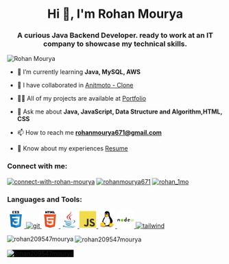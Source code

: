 <h1 align="center">Hi 👋, I'm Rohan Mourya</h1>
<h3 align="center">A curious Java Backend Developer. ready to work at an IT company to showcase my technical skills.</h3>
<p align="left"> <img src="https://komarev.com/ghpvc/?username=rohan209547mourya&label=Profile%20views&color=0e75b6&style=flat" alt="Rohan Mourya" /> </p>

- 🌱 I’m currently learning **Java, MySQL, AWS**

- 👯 I have collaborated in [Anitmoto - Clone](https://anitmoto-in.netlify.com)

- 👨‍💻 All of my projects are available at [Portfolio](https://rohan209547mourya.github.io)

- 💬 Ask me about **Java, JavaScript, Data Structure and Algorithm,HTML, CSS**

- 📫 How to reach me **rohanmourya671@gmail.com**

- 📄 Know about my experiences [Resume](https://drive.google.com/uc?export=download&id=1xDYz0dZeYLeCW54Vg_6y_yacS13qJVPs)

<h3 align="left">Connect with me:</h3>
<p align="left">
<a href="https://linkedin.com/in/connect-with-rohan-mourya" target="blank"><img align="center" src="https://raw.githubusercontent.com/rahuldkjain/github-profile-readme-generator/master/src/images/icons/Social/linked-in-alt.svg" alt="connect-with-rohan-mourya" height="30" width="40" /></a>
<a href="https://www.hackerrank.com/rohanmourya671" target="blank"><img align="center" src="https://raw.githubusercontent.com/rahuldkjain/github-profile-readme-generator/master/src/images/icons/Social/hackerrank.svg" alt="rohanmourya671" height="30" width="40" /></a>
<a href="https://www.leetcode.com/rohan_1mo" target="blank"><img align="center" src="https://raw.githubusercontent.com/rahuldkjain/github-profile-readme-generator/master/src/images/icons/Social/leet-code.svg" alt="rohan_1mo" height="30" width="40" /></a>
</p>

<h3 align="left">Languages and Tools:</h3>
<p align="left"> <a href="https://www.w3schools.com/css/" target="_blank" rel="noreferrer"> <img src="https://raw.githubusercontent.com/devicons/devicon/master/icons/css3/css3-original-wordmark.svg" alt="css3" width="40" height="40"/> </a> <a href="https://git-scm.com/" target="_blank" rel="noreferrer"> <img src="https://www.vectorlogo.zone/logos/git-scm/git-scm-icon.svg" alt="git" width="40" height="40"/> </a> <a href="https://www.w3.org/html/" target="_blank" rel="noreferrer"> <img src="https://raw.githubusercontent.com/devicons/devicon/master/icons/html5/html5-original-wordmark.svg" alt="html5" width="40" height="40"/> </a> <a href="https://www.java.com" target="_blank" rel="noreferrer"> <img src="https://raw.githubusercontent.com/devicons/devicon/master/icons/java/java-original.svg" alt="java" width="40" height="40"/> </a> <a href="https://developer.mozilla.org/en-US/docs/Web/JavaScript" target="_blank" rel="noreferrer"> <img src="https://raw.githubusercontent.com/devicons/devicon/master/icons/javascript/javascript-original.svg" alt="javascript" width="40" height="40"/> </a> <a href="https://www.linux.org/" target="_blank" rel="noreferrer"> <img src="https://raw.githubusercontent.com/devicons/devicon/master/icons/linux/linux-original.svg" alt="linux" width="40" height="40"/> </a> <a href="https://nodejs.org" target="_blank" rel="noreferrer"> <img src="https://raw.githubusercontent.com/devicons/devicon/master/icons/nodejs/nodejs-original-wordmark.svg" alt="nodejs" width="40" height="40"/> </a> <a href="https://tailwindcss.com/" target="_blank" rel="noreferrer"> <img src="https://www.vectorlogo.zone/logos/tailwindcss/tailwindcss-icon.svg" alt="tailwind" width="40" height="40"/> </a> </p>

<p><img align="left" src="https://github-readme-stats.vercel.app/api/top-langs?username=rohan209547mourya&show_icons=true&locale=en&layout=compact" alt="rohan209547mourya" /></p>

<p>&nbsp;<img align="center" src="https://github-readme-stats.vercel.app/api?username=rohan209547mourya&show_icons=true&locale=en" alt="rohan209547mourya" /></p>

<p><img align="center" style="background-color:black;" src="https://github-readme-streak-stats.herokuapp.com/?user=rohan209547mourya&" alt="rohan209547mourya" /></p>
